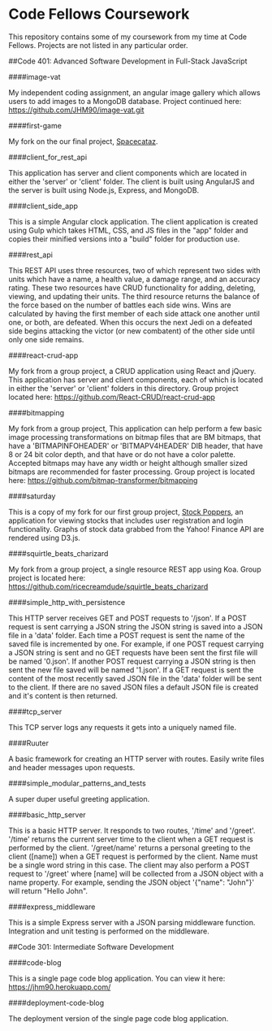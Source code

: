 # Code Fellows Coursework

This repository contains some of my coursework from my time at Code Fellows.  Projects are not listed in any particular order.

##Code 401: Advanced Software Development in Full-Stack JavaScript

####image-vat

My independent coding assignment, an angular image gallery which allows users to add images to a MongoDB database.  Project continued here: https://github.com/JHM90/image-vat.git

####first-game

My fork on the our final project, [Spacecataz](https://github.com/SpaceShooterProj/first-game).

####client_for_rest_api

This application has server and client components which are located in either the 'server' or 'client' folder. The client is built using AngularJS and the server is built using Node.js, Express, and MongoDB.

####client_side_app

This is a simple Angular clock application. The client application is created using Gulp which takes HTML, CSS, and JS files in the "app" folder and copies their minified versions into a "build" folder for production use.

####rest_api

This REST API uses three resources, two of which represent two sides with units which have a name, a health value, a damage range, and an accuracy rating. These two resources have CRUD functionality for adding, deleting, viewing, and updating their units.  The third resource returns the balance of the force based on the number of battles each side wins. Wins are calculated by having the first member of each side attack one another until one, or both, are defeated. When this occurs the next Jedi on a defeated side begins attacking the victor (or new combatent) of the other side until only one side remains.

####react-crud-app

My fork from a group project, a CRUD application using React and jQuery. This application has server and client components, each of which is located in either the 'server' or 'client' folders in this directory.  Group project located here: https://github.com/React-CRUD/react-crud-app

####bitmapping

My fork from a group project, This application can help perform a few basic image processing transformations on bitmap files that are BM bitmaps, that have a 'BITMAPINFOHEADER' or 'BITMAPV4HEADER' DIB header, that have 8 or 24 bit color depth, and that have or do not have a color palette. Accepted bitmaps may have any width or height although smaller sized bitmaps are recommended for faster processing.  Group project is located here: https://github.com/bitmap-transformer/bitmapping

####saturday

This is a copy of my fork for our first group project, [Stock Poppers](https://github.com/stockwatchers/saturday), an application for viewing stocks that includes user registration and login functionality.  Graphs of stock data grabbed from the Yahoo! Finance API are rendered using D3.js.

####squirtle_beats_charizard

My fork from a group project, a single resource REST app using Koa.  Group project is located here: https://github.com/ricecreamdude/squirtle_beats_charizard

####simple_http_with_persistence

This HTTP server receives GET and POST requests to '/json'.  If a POST request is sent carrying a JSON string the JSON string is saved into a JSON file in a 'data' folder. Each time a POST request is sent the name of the saved file is incremented by one. For example, if one POST request carrying a JSON string is sent and no GET requests have been sent the first file will be named '0.json'. If another POST request carrying a JSON string is then sent the new file saved will be named '1.json'.  If a GET request is sent the content of the most recently saved JSON file in the 'data' folder will be sent to the client. If there are no saved JSON files a default JSON file is created and it's content is then returned.

####tcp_server

This TCP server logs any requests it gets into a uniquely named file.

####Ruuter

A basic framework for creating an HTTP server with routes. Easily write files and header messages upon requests.

####simple_modular_patterns_and_tests

A super duper useful greeting application.

####basic_http_server

This is a basic HTTP server. It responds to two routes, '/time' and '/greet'.  '/time' returns the current server time to the client when a GET request is performed by the client.  '/greet/name' returns a personal greeting to the client ([name]) when a GET request is performed by the client. Name must be a single word string in this case. The client may also perform a POST request to '/greet' where [name] will be collected from a JSON object with a name property. For example, sending the JSON object '{"name": "John"}' will return "Hello John".

####express_middleware

This is a simple Express server with a JSON parsing middleware function. Integration and unit testing is performed on the middleware.

##Code 301: Intermediate Software Development

####code-blog

This is a single page code blog application.  You can view it here: https://jhm90.herokuapp.com/

####deployment-code-blog

The deployment version of the single page code blog application.
